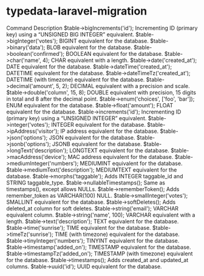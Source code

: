 # typedata-laravel-migration
Command	Description
$table->bigIncrements('id');	Incrementing ID (primary key) using a “UNSIGNED BIG INTEGER” equivalent.
$table->bigInteger('votes');	BIGINT equivalent for the database.
$table->binary('data');	BLOB equivalent for the database.
$table->boolean('confirmed');	BOOLEAN equivalent for the database.
$table->char('name', 4);	CHAR equivalent with a length.
$table->date('created_at');	DATE equivalent for the database.
$table->dateTime('created_at');	DATETIME equivalent for the database.
$table->dateTimeTz('created_at');	DATETIME (with timezone) equivalent for the database.
$table->decimal('amount', 5, 2);	DECIMAL equivalent with a precision and scale.
$table->double('column', 15, 8);	DOUBLE equivalent with precision, 15 digits in total and 8 after the decimal point.
$table->enum('choices', ['foo', 'bar']);	ENUM equivalent for the database.
$table->float('amount');	FLOAT equivalent for the database.
$table->increments('id');	Incrementing ID (primary key) using a “UNSIGNED INTEGER” equivalent.
$table->integer('votes');	INTEGER equivalent for the database.
$table->ipAddress('visitor');	IP address equivalent for the database.
$table->json('options');	JSON equivalent for the database.
$table->jsonb('options');	JSONB equivalent for the database.
$table->longText('description');	LONGTEXT equivalent for the database.
$table->macAddress('device');	MAC address equivalent for the database.
$table->mediumInteger('numbers');	MEDIUMINT equivalent for the database.
$table->mediumText('description');	MEDIUMTEXT equivalent for the database.
$table->morphs('taggable');	Adds INTEGER taggable_id and STRING taggable_type.
$table->nullableTimestamps();	Same as timestamps(), except allows NULLs.
$table->rememberToken();	Adds remember_token as VARCHAR(100) NULL.
$table->smallInteger('votes');	SMALLINT equivalent for the database.
$table->softDeletes();	Adds deleted_at column for soft deletes.
$table->string('email');	VARCHAR equivalent column.
$table->string('name', 100);	VARCHAR equivalent with a length.
$table->text('description');	TEXT equivalent for the database.
$table->time('sunrise');	TIME equivalent for the database.
$table->timeTz('sunrise');	TIME (with timezone) equivalent for the database.
$table->tinyInteger('numbers');	TINYINT equivalent for the database.
$table->timestamp('added_on');	TIMESTAMP equivalent for the database.
$table->timestampTz('added_on');	TIMESTAMP (with timezone) equivalent for the database.
$table->timestamps();	Adds created_at and updated_at columns.
$table->uuid('id');	UUID equivalent for the database.
